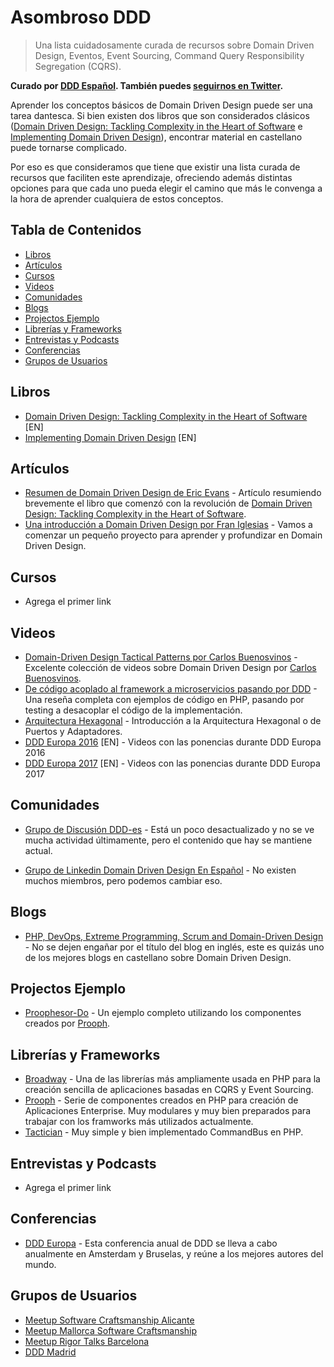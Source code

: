 # Asombroso DDD
> Una lista cuidadosamente curada de recursos sobre Domain Driven Design, Eventos, Event Sourcing, Command Query Responsibility Segregation (CQRS).

**Curado por [DDD Español](https://ddd-espanol.github.io/). También puedes [seguirnos en Twitter](https://twitter.com/dddespanol).**

Aprender los conceptos básicos de Domain Driven Design puede ser una tarea dantesca. Si bien existen dos libros que son considerados clásicos ([Domain Driven Design: Tackling Complexity in the Heart of Software](http://amzn.to/2eT39TV) e [Implementing Domain Driven Design](http://amzn.to/2wOBb1H)), encontrar material en castellano puede tornarse complicado.

Por eso es que consideramos que tiene que existir una lista curada de recursos que faciliten este aprendizaje, ofreciendo además distintas opciones para que cada uno pueda elegir el camino que más le convenga a la hora de aprender cualquiera de estos conceptos.

## Tabla de Contenidos
- [Libros](#libros)
- [Artículos](#articulos)
- [Cursos](#cursos)
- [Videos](#videos)
- [Comunidades](#comunidades)
- [Blogs](#blogs)
- [Projectos Ejemplo](#projectos-ejemplo)
- [Librerías y Frameworks](#librerias-y-frameworks)
- [Entrevistas y Podcasts](#entrevistas-y-podcasts)
- [Conferencias](#conferencias)
- [Grupos de Usuarios](#grupos-de-usuarios)

## Libros

- [Domain Driven Design: Tackling Complexity in the Heart of Software](http://amzn.to/2eT39TV) [EN]
- [Implementing Domain Driven Design](http://amzn.to/2wOBb1H) [EN]

## Artículos

- [Resumen de Domain Driven Design de Eric Evans](http://tratandodeentenderlo.blogspot.nl/2013/08/domain-driven-design.html) - Artículo resumiendo brevemente el libro que comenzó con la revolución de [Domain Driven Design: Tackling Complexity in the Heart of Software](http://amzn.to/2eT39TV).
- [Una introducción a Domain Driven Design por Fran Iglesias](https://franiglesias.github.io/ddd-intro/) - Vamos a comenzar un pequeño proyecto para aprender y profundizar en Domain Driven Design.

## Cursos

- Agrega el primer link

## Videos

- [Domain-Driven Design Tactical Patterns por Carlos Buenosvinos](https://www.youtube.com/watch?v=uvKS6UCUZes&list=PLfgj7DYkKH3DjmXTOxIMs-5fcOgDg_Dd2) - Excelente colección de videos sobre Domain Driven Design por [Carlos Buenosvinos](https://twitter.com/buenosvinos).
- [De código acoplado al framework a microservicios pasando por DDD](https://codely.tv/screencasts/codigo-acoplado-framework-microservicios-ddd/) - Una reseña completa con ejemplos de código en PHP, pasando por testing a desacoplar el código de la implementación.
- [Arquitectura Hexagonal](https://www.youtube.com/watch?v=GZ9ic9QSO5U&list=PLZVwXPbHD1KMsiA7ahRSbIwS3QMsQ0SbL&index=4) - Introducción a la Arquitectura Hexagonal o de Puertos y Adaptadores.
- [DDD Europa 2016](https://dddeurope.com/2016/#speakers) [EN] - Videos con las ponencias durante DDD Europa 2016
- [DDD Europa 2017](https://dddeurope.com/2017/#videos) [EN] - Videos con las ponencias durante DDD Europa 2017

## Comunidades

- [Grupo de Discusión DDD-es](https://groups.google.com/forum/#!forum/ddd-es) - Está un poco desactualizado y no se ve mucha actividad últimamente, pero el contenido que hay se mantiene actual.

- [Grupo de Linkedin Domain Driven Design En Español](https://www.linkedin.com/groups/8462099/profile) - No existen muchos miembros, pero podemos cambiar eso.

## Blogs

- [PHP, DevOps, Extreme Programming, Scrum and Domain-Driven Design](https://carlosbuenosvinos.com/) - No se dejen engañar por el título del blog en inglés, este es quizás uno de los mejores blogs en castellano sobre Domain Driven Design.

## Projectos Ejemplo

- [Proophesor-Do](https://github.com/prooph/proophessor-do) - Un ejemplo completo utilizando los componentes creados por [Prooph](http://getprooph.org/).

## Librerías y Frameworks

- [Broadway](https://github.com/broadway/broadway) - Una de las librerías más ampliamente usada en PHP para la creación sencilla de aplicaciones basadas en CQRS y Event Sourcing.
- [Prooph](http://getprooph.org/) - Serie de componentes creados en PHP para creación de Aplicaciones Enterprise. Muy modulares y muy bien preparados para trabajar con los framworks más utilizados actualmente.
- [Tactician](http://tactician.thephpleague.com/) - Muy simple y bien implementado CommandBus en PHP.

## Entrevistas y Podcasts

- Agrega el primer link

## Conferencias

- [DDD Europa](https://dddeurope.com/2018/) - Esta conferencia anual de DDD se lleva a cabo anualmente en Amsterdam y Bruselas, y reúne a los mejores autores del mundo.

## Grupos de Usuarios

- [Meetup Software Craftsmanship Alicante](https://www.meetup.com/Software-Craftsmanship-Alicante/)
- [Meetup Mallorca Software Craftsmanship](https://www.meetup.com/Mallorca-Software-Craftsmanship/)
- [Meetup Rigor Talks Barcelona](https://www.meetup.com/Barcelona-Rigor-Talks/)
- [DDD Madrid](https://www.meetup.com/dddmadrid/)

